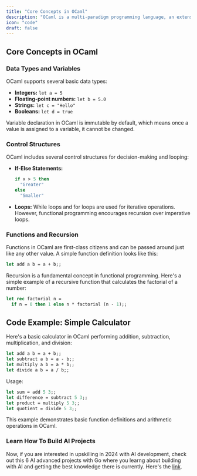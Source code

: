 ```yaml
---
title: "Core Concepts in OCaml"
description: "OCaml is a multi-paradigm programming language, an extension of the Caml language, and a member of the ML (Meta Language) family."
icon: "code"
draft: false
---
```



## Core Concepts in OCaml

### Data Types and Variables

OCaml supports several basic data types:

- **Integers:** `let a = 5`
- **Floating-point numbers:** `let b = 5.0`
- **Strings:** `let c = "Hello"`
- **Booleans:** `let d = true`

Variable declaration in OCaml is immutable by default, which means once a value is assigned to a variable, it cannot be changed.

### Control Structures

OCaml includes several control structures for decision-making and looping:

- **If-Else Statements:**
  ```ocaml
  if x > 5 then
    "Greater"
  else
    "Smaller"
  ```

- **Loops:** While loops and for loops are used for iterative operations. However, functional programming encourages recursion over imperative loops.

### Functions and Recursion

Functions in OCaml are first-class citizens and can be passed around just like any other value. A simple function definition looks like this:

```ocaml
let add a b = a + b;;
```

Recursion is a fundamental concept in functional programming. Here's a simple example of a recursive function that calculates the factorial of a number:

```ocaml
let rec factorial n =
  if n = 0 then 1 else n * factorial (n - 1);;
```

## Code Example: Simple Calculator

Here's a basic calculator in OCaml performing addition, subtraction, multiplication, and division:

```ocaml
let add a b = a + b;;
let subtract a b = a - b;;
let multiply a b = a * b;;
let divide a b = a / b;;
```

Usage:

```ocaml
let sum = add 5 3;;
let difference = subtract 5 3;;
let product = multiply 5 3;;
let quotient = divide 5 3;;
```

This example demonstrates basic function definitions and arithmetic operations in OCaml.

### Learn How To Build AI Projects

Now, if you are interested in upskilling in 2024 with AI development, check out this 6 AI advanced projects with Go where you learng about building with AI and getting the best knowledge there is currently. Here's the [link](https://akhilsharmatech.gumroad.com/l/zgxqq).